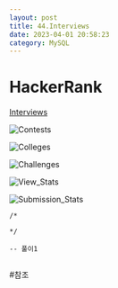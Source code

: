 ```yaml
---
layout: post
title: 44.Interviews
date: 2023-04-01 20:58:23 
category: MySQL
---
```


# HackerRank 
 [Interviews](https://www.hackerrank.com/challenges/interviews/problem?isFullScreen=true)  

![Contests](https://s3.amazonaws.com/hr-challenge-images/19596/1458517426-e017c3460e-ScreenShot2016-03-21at4.57.47AM.png)  

![Colleges](https://s3.amazonaws.com/hr-challenge-images/19596/1458517503-fd4aa63111-ScreenShot2016-03-21at4.57.56AM.png)  

![Challenges](https://s3.amazonaws.com/hr-challenge-images/19596/1458517661-a642f750ce-ScreenShot2016-03-21at4.58.04AM.png)  

![View_Stats](https://s3.amazonaws.com/hr-challenge-images/19596/1458517983-b4302286a8-ScreenShot2016-03-21at4.58.15AM.png)

![Submission_Stats](https://s3.amazonaws.com/hr-challenge-images/19596/1458518090-80983c916a-ScreenShot2016-03-21at4.58.27AM.png)


```MySQL
/*

*/

-- 풀이1


``` 
#참조
[]()   